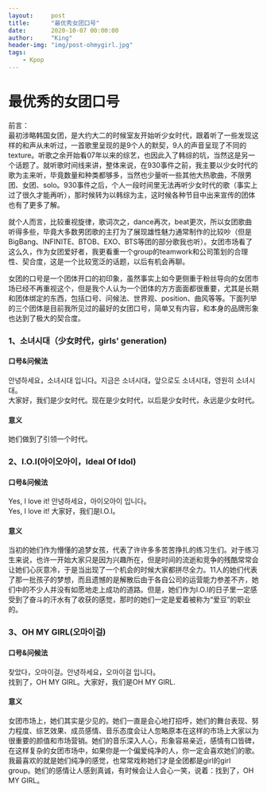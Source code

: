 ```yaml
---
layout:     post
title:      "最优秀女团口号"
date:       2020-10-07 00:00:00
author:     "King"
header-img: "img/post-ohmygirl.jpg"
tags:
    - Kpop
---
```


# 最优秀的女团口号

<p>前言：<br>最初涉略韩国女团，是大约大二的时候室友开始听少女时代，跟着听了一些发现这样的和声从未听过，一首歌里呈现的是9个人的默契，9人的声音呈现了不同的texture。听歌之余开始看07年以来的综艺，也因此入了韩综的坑，当然这是另一个话题了。就听歌时间线来讲，整体来说，在930事件之前，我主要以少女时代的歌为主来听，毕竟数量和种类都够多，当然也少量听一些其他大热歌曲，不限男团、女团、solo。930事件之后，个人一段时间里无法再听少女时代的歌（事实上过了很久才能再听），那时候转为以韩综为主，这时候各种节目中出来宣传的团体也有了更多了解。<br></p><p>就个人而言，比较重视旋律，歌词次之，dance再次，beat更次，所以女团歌曲听得多些，毕竟大多数男团歌的主打为了展现雄性魅力通常制作的比较吵（但是BigBang、INFINITE、BTOB、EXO、BTS等团的部分歌我也听）。女团市场看了这么久，作为女团爱好者，我更看重一个group的teamwork和公司策划的合理性、契合度，这是一个比较宽泛的话题，以后有机会再聊。<br></p><p>女团的口号是一个团体开口的初印象，虽然事实上如今更侧重于粉丝导向的女团市场已经不再重视这个，但是我个人认为一个团体的方方面面都很重要，尤其是长期和团体绑定的东西，包括口号、问候法、世界观、position、曲风等等。下面列举的三个团体是目前我所见过的最好的女团口号，简单又有内容，和本身的品牌形象也达到了极大的契合度。</p>

### 1、소녀시대（少女时代，girls' generation)

#### 口号&问候法
<p>안녕하세요，소녀시대 입니다。지금은 소녀시대，앞으로도 소녀시대，영원히 소녀시대。<br>大家好，我们是少女时代。现在是少女时代，以后是少女时代，永远是少女时代。<br></p>

#### 意义

<p>她们做到了引领一个时代。</p>

### 2、I.O.I(아이오아이，Ideal Of Idol)

#### 口号&问候法

<p>Yes, I love it! 안녕하세요，아이오아이 입니다。<br>Yes, I love it! 大家好，我们是I.O.I。<br></p>

#### 意义

<p>当初的她们作为懵懂的追梦女孩，代表了许许多多苦苦挣扎的练习生们。对于练习生来说，也许一开始大家只是因为兴趣所在，但是时间的流逝和竞争的残酷常常会让她们心灰意冷，于是当出现了一个机会的时候大家都拼尽全力。11人的她们代表了那一批孩子的梦想，而且遗憾的是解散后由于各自公司的运营能力参差不齐，她们中的不少人并没有如愿地走上成功的道路。但是，她们作为I.O.I的日子里一定感受到了奋斗的汗水有了收获的感觉，那时的她们一定是爱着被称为“爱豆”的职业的。</p>

### 3、OH MY GIRL(오마이걸)

#### 口号&问候法

<p>찾았다，오마이걸。안녕하세요，오마이걸 입니다。<br>找到了，OH MY GIRL。大家好，我们是OH MY GIRL.</p>

#### 意义

<p>女团市场上，她们其实是少见的。她们一直是会心地打招呼，她们的舞台表现、努力程度、综艺效果、成员感情、音乐态度会让人忽略原本在这样的市场上大家以为很重要的颜值和市场营销。她们的音乐深入人心，形象容易亲近，感情有口皆碑，在这样复杂的女团市场中，如果你是一个偏爱纯净的人，你一定会喜欢她们的歌。我最喜欢的就是她们纯净的感觉，也常常戏称她们才是全团都是girl的girl group。她们的感情让人感到真诚，有时候会让人会心一笑，说着：找到了，OH MY GIRL。</p>

